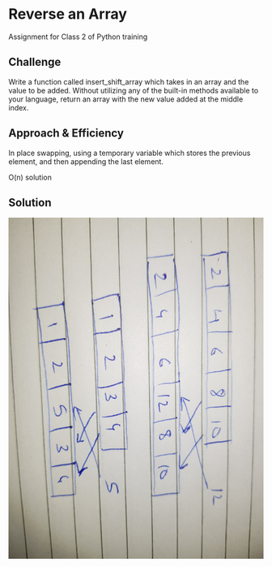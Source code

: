 # Reverse an Array
Assignment for Class 2 of Python training

## Challenge
Write a function called insert_shift_array which takes in an array and the value to be added. Without utilizing any of the built-in methods available to your language, return an array with the new value added at the middle index.

## Approach & Efficiency
In place swapping, using a temporary variable which stores the previous element, and then appending the last element.

O(n) solution

## Solution
![Whiteboard Image](/assets/array_shift.jpg)

